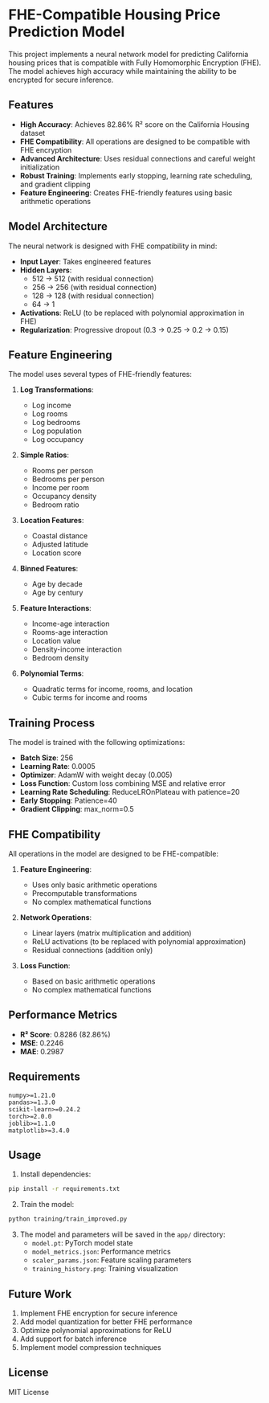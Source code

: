 # FHE-Compatible Housing Price Prediction Model

This project implements a neural network model for predicting California housing prices that is compatible with Fully Homomorphic Encryption (FHE). The model achieves high accuracy while maintaining the ability to be encrypted for secure inference.

## Features

- **High Accuracy**: Achieves 82.86% R² score on the California Housing dataset
- **FHE Compatibility**: All operations are designed to be compatible with FHE encryption
- **Advanced Architecture**: Uses residual connections and careful weight initialization
- **Robust Training**: Implements early stopping, learning rate scheduling, and gradient clipping
- **Feature Engineering**: Creates FHE-friendly features using basic arithmetic operations

## Model Architecture

The neural network is designed with FHE compatibility in mind:

- **Input Layer**: Takes engineered features
- **Hidden Layers**: 
  - 512 → 512 (with residual connection)
  - 256 → 256 (with residual connection)
  - 128 → 128 (with residual connection)
  - 64 → 1
- **Activations**: ReLU (to be replaced with polynomial approximation in FHE)
- **Regularization**: Progressive dropout (0.3 → 0.25 → 0.2 → 0.15)

## Feature Engineering

The model uses several types of FHE-friendly features:

1. **Log Transformations**:
   - Log income
   - Log rooms
   - Log bedrooms
   - Log population
   - Log occupancy

2. **Simple Ratios**:
   - Rooms per person
   - Bedrooms per person
   - Income per room
   - Occupancy density
   - Bedroom ratio

3. **Location Features**:
   - Coastal distance
   - Adjusted latitude
   - Location score

4. **Binned Features**:
   - Age by decade
   - Age by century

5. **Feature Interactions**:
   - Income-age interaction
   - Rooms-age interaction
   - Location value
   - Density-income interaction
   - Bedroom density

6. **Polynomial Terms**:
   - Quadratic terms for income, rooms, and location
   - Cubic terms for income and rooms

## Training Process

The model is trained with the following optimizations:

- **Batch Size**: 256
- **Learning Rate**: 0.0005
- **Optimizer**: AdamW with weight decay (0.005)
- **Loss Function**: Custom loss combining MSE and relative error
- **Learning Rate Scheduling**: ReduceLROnPlateau with patience=20
- **Early Stopping**: Patience=40
- **Gradient Clipping**: max_norm=0.5

## FHE Compatibility

All operations in the model are designed to be FHE-compatible:

1. **Feature Engineering**:
   - Uses only basic arithmetic operations
   - Precomputable transformations
   - No complex mathematical functions

2. **Network Operations**:
   - Linear layers (matrix multiplication and addition)
   - ReLU activations (to be replaced with polynomial approximation)
   - Residual connections (addition only)

3. **Loss Function**:
   - Based on basic arithmetic operations
   - No complex mathematical functions

## Performance Metrics

- **R² Score**: 0.8286 (82.86%)
- **MSE**: 0.2246
- **MAE**: 0.2987

## Requirements

```
numpy>=1.21.0
pandas>=1.3.0
scikit-learn>=0.24.2
torch>=2.0.0
joblib>=1.1.0
matplotlib>=3.4.0
```

## Usage

1. Install dependencies:
```bash
pip install -r requirements.txt
```

2. Train the model:
```bash
python training/train_improved.py
```

3. The model and parameters will be saved in the `app/` directory:
   - `model.pt`: PyTorch model state
   - `model_metrics.json`: Performance metrics
   - `scaler_params.json`: Feature scaling parameters
   - `training_history.png`: Training visualization

## Future Work

1. Implement FHE encryption for secure inference
2. Add model quantization for better FHE performance
3. Optimize polynomial approximations for ReLU
4. Add support for batch inference
5. Implement model compression techniques

## License

MIT License 